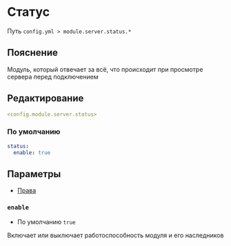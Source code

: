 # Статус
Путь `config.yml > module.server.status.*`

## Пояснение
Модуль, который отвечает за всё, что происходит при просмотре сервера перед подключением

## Редактирование
```yaml
<config.module.server.status>
```

### По умолчанию
```yaml
status:
  enable: true
```

## Параметры

- [Права](/ru/permissions/module/server/status/)

### `enable`
- По умолчанию `true`

Включает или выключает работоспособность модуля и его наследников